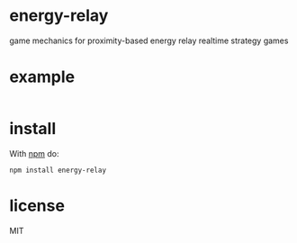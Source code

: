# energy-relay

game mechanics for proximity-based energy relay realtime strategy games

# example

``` js
```

# install

With [npm](https://npmjs.org) do:

```
npm install energy-relay
```

# license

MIT
